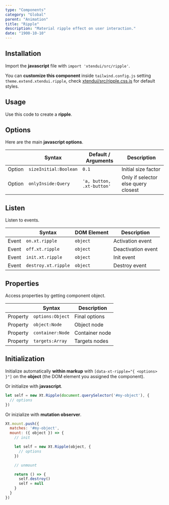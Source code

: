 ```yaml
---
type: "Components"
category: "Global"
parent: "Animation"
title: "Ripple"
description: "Material ripple effect on user interaction."
date: "1900-10-10"
---
```


## Installation

Import the **javascript** file with `import 'xtendui/src/ripple'`.

You can **customize this component** inside `tailwind.config.js` setting `theme.extend.xtendui.ripple`, check [xtendui/src/ripple.css.js](https://github.com/minimit/xtendui/blob/beta/src/ripple.css.js) for default styles.

## Usage

Use this code to create a **ripple**.

<demo>
  <div class="gatsby_demo_item xt-toggle" data-iframe="demos/themes/animation/ripple-animation-v1">
  </div>
</demo>

## Options
 
Here are the main **javascript options**.

<div class="xt-overflow-sub overflow-y-hidden overflow-x-scroll my-4 xt-my-auto w-full">

|                         | Syntax                                    | Default / Arguments                       | Description                   |
| ----------------------- | ----------------------------------------- | ----------------------------- | ----------------------------- |
| Option                    | `sizeInitial:Boolean`                          | `0.1`        | Initial size factor            |
| Option                    | `onlyInside:Query`                          | `'a, button, .xt-button'`        | Only if selector else query closest             |

</div>

## Listen

Listen to events.

<div class="xt-overflow-sub overflow-y-hidden overflow-x-scroll my-4 xt-my-auto w-full">

|                         | Syntax                                    | DOM Element                    | Description                   |
| ----------------------- | ----------------------------------------- | ----------------------------- | ----------------------------- |
| Event                   | `on.xt.ripple`       | `object` | Activation event             |
| Event                   | `off.xt.ripple`      | `object` | Deactivation event            |
| Event                   | `init.xt.ripple`           | `object` | Init event             |
| Event                   | `destroy.xt.ripple`           | `object` | Destroy event             |

</div>

## Properties

Access properties by getting component object.

<div class="xt-overflow-sub overflow-y-hidden overflow-x-scroll my-4 xt-my-auto w-full">

|                         | Syntax                                   | Description                   |
| ----------------------- | ---------------------------------------- | ----------------------------- |
| Property                   | `options:Object`       | Final options             |
| Property                   | `object:Node`       | Object node             |
| Property                   | `container:Node`       | Container node             |
| Property                   | `targets:Array`       | Targets nodes            |

</div>

## Initialization

Initialize automatically **within markup** with `[data-xt-ripple="{ <options> }"]` on the **object** (the DOM element you assigned the component).

Or initialize with **javascript**.

```js
let self = new Xt.Ripple(document.querySelector('#my-object'), {
  // options
})
```

Or inizialize with **mutation observer**.

```js
Xt.mount.push({
  matches: '#my-object',
  mount: ({ object }) => {
    // init

    let self = new Xt.Ripple(object, {
      // options
    })

    // unmount

    return () => {
      self.destroy()
      self = null
    }
  }
})
```
